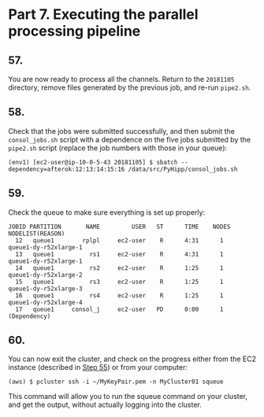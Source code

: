 # Part 7. Executing the parallel processing pipeline

## 57.
You are now ready to process all the channels. Return to the `20181105` directory, remove files generated by the previous job, and re-run `pipe2.sh`.


## 58.
Check that the jobs were submitted successfully, and then submit the `consol_jobs.sh` script with a dependence on the five jobs submitted by the `pipe2.sh` script (replace the job numbers with those in your queue): 

```shell
(env1) [ec2-user@ip-10-0-5-43 20181105] $ sbatch --dependency=afterok:12:13:14:15:16 /data/src/PyHipp/consol_jobs.sh
```

## 59.
Check the queue to make sure everything is set up properly:

```shell
JOBID PARTITION       NAME         USER   ST      TIME    NODES NODELIST(REASON) 
  12   queue1        rplpl     ec2-user    R      4:31      1   queue1-dy-r52xlarge-1 
  13   queue1          rs1     ec2-user    R      4:31      1   queue1-dy-r52xlarge-1 
  14   queue1          rs2     ec2-user    R      1:25      1   queue1-dy-r52xlarge-2 
  15   queue1          rs3     ec2-user    R      1:25      1   queue1-dy-r52xlarge-3 
  16   queue1          rs4     ec2-user    R      1:25      1   queue1-dy-r52xlarge-4 
  17   queue1     consol_j     ec2-user   PD      0:00      1   (Dependency)
```

## 60.
You can now exit the cluster, and check on the progress either from the EC2 instance (described in [Step 55](6.md#55)) or from your computer:

```shell
(aws) $ pcluster ssh -i ~/MyKeyPair.pem -n MyCluster01 squeue
```

This command will allow you to run the squeue command on your cluster, and get the output, without actually logging into the cluster.
